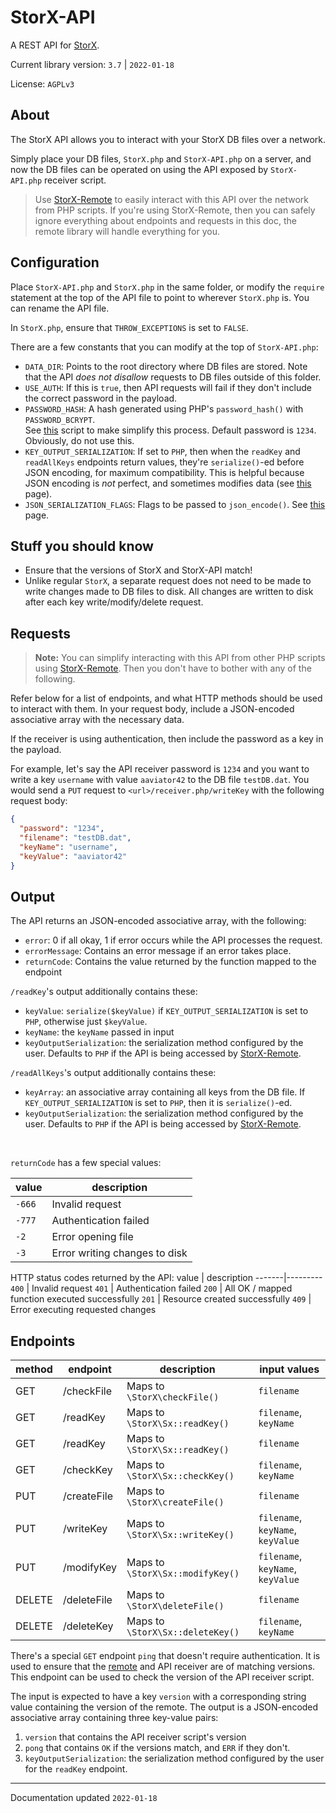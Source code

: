 # StorX-API
A REST API for [StorX](https://github.com/aaviator42/StorX).

Current library version: `3.7` | `2022-01-18`  


License: `AGPLv3`

## About

The StorX API allows you to interact with your StorX DB files over a network. 

Simply place your DB files, `StorX.php` and `StorX-API.php` on a server, and now the DB files can be operated on using the API exposed by `StorX-API.php` receiver script.

> Use [StorX-Remote](https://github.com/aaviator42/StorX-Remote) to easily interact with this API over the network from PHP scripts. 
> If you're using StorX-Remote, then you can safely ignore everything about endpoints and requests in this doc, the remote library will handle everything for you.


## Configuration

Place `StorX-API.php` and `StorX.php` in the same folder, or modify the `require` statement at the top of the API file to point to wherever `StorX.php` is. You can rename the API file.

In `StorX.php`, ensure that `THROW_EXCEPTIONS` is set to `FALSE`.

There are a few constants that you can modify at the top of `StorX-API.php`:
 * `DATA_DIR`: Points to the root directory where DB files are stored. Note that the API *does not disallow* requests to DB files outside of this folder.
 * `USE_AUTH`: If this is `true`, then API requests will fail if they don't include the correct password in the payload. 
 * `PASSWORD_HASH`: A hash generated using PHP's `password_hash()` with `PASSWORD_BCRYPT`.  
 See [this](https://github.com/aaviator42/hashgen) script to make simplify this process. 
 Default password is `1234`. Obviously, do not use this.
 * `KEY_OUTPUT_SERIALIZATION`: If set to `PHP`, then when the `readKey` and `readAllKeys` endpoints return values, they're `serialize()`-ed before JSON encoding, for maximum compatibility. This is helpful because JSON encoding is _not_ perfect, and sometimes modifies data (see [this](https://www.php.net/manual/en/function.json-encode.php) page).
 * `JSON_SERIALIZATION_FLAGS`: Flags to be passed to `json_encode()`. See [this](https://www.php.net/manual/en/json.constants.php) page.
 

## Stuff you should know
 * Ensure that the versions of StorX and StorX-API match!
 * Unlike regular `StorX`, a separate request does not need to be made to write changes made to DB files to disk. All changes are written to disk after each key write/modify/delete request.

## Requests

> **Note:** You can simplify interacting with this API from other PHP scripts using [StorX-Remote](https://github.com/aaviator42/StorX-Remote). Then you don't have to bother with any of the following.


Refer below for a list of endpoints, and what HTTP methods should be used to interact with them. In your request body, include a JSON-encoded associative array with the necessary data. 

If the receiver is using authentication, then include the password as a key in the payload.

For example, let's say the API receiver password is `1234` and you want to write a key `username` with value `aaviator42` to the DB file `testDB.dat`. You would send a `PUT` request to `<url>/receiver.php/writeKey` with the following request body:

```json
{
  "password": "1234",
  "filename": "testDB.dat",
  "keyName": "username",
  "keyValue": "aaviator42"
}
```

## Output
The API returns an JSON-encoded associative array, with the following:
 * `error`: 0 if all okay, 1 if error occurs while the API processes the request.
 * `errorMessage`: Contains an error message if an error takes place.
 * `returnCode`: Contains the value returned by the function mapped to the endpoint

`/readKey`'s output additionally contains these:
 * `keyValue`: `serialize($keyValue)` if `KEY_OUTPUT_SERIALIZATION` is set to `PHP`, otherwise just `$keyValue`.
 * `keyName`: the `keyName` passed in input
 * `keyOutputSerialization`: the serialization method configured by the user. Defaults to `PHP` if the API is being accessed by [StorX-Remote](https://github.com/aaviator42/StorX-Remote).
 
`/readAllKeys`'s output additionally contains these:
 * `keyArray`: an associative array containing all keys from the DB file. If `KEY_OUTPUT_SERIALIZATION` is set to `PHP`, then it is `serialize()`-ed.
 * `keyOutputSerialization`: the serialization method configured by the user. Defaults to `PHP` if the API is being accessed by [StorX-Remote](https://github.com/aaviator42/StorX-Remote).
 


<br>

`returnCode` has a few special values:

value  | description
-------|---------
`-666` | Invalid request
`-777` | Authentication failed
`-2`   | Error opening file
`-3`   | Error writing changes to disk

HTTP status codes returned by the API:
value  | description
-------|---------
`400` | Invalid request
`401` | Authentication failed
`200` | All OK / mapped function executed successfully
`201` | Resource created successfully
`409` | Error executing requested changes



## Endpoints

method | endpoint | description | input values 
-------|----------|-------------|--------------
GET    | /checkFile | Maps to `\StorX\checkFile()` | `filename`
GET    | /readKey | Maps to `\StorX\Sx::readKey()` | `filename`, `keyName`
GET    | /readKey | Maps to `\StorX\Sx::readKey()` | `filename`
GET    | /checkKey | Maps to `\StorX\Sx::checkKey()` | `filename`, `keyName`
PUT    | /createFile | Maps to `\StorX\createFile()` | `filename`
PUT    | /writeKey | Maps to `\StorX\Sx::writeKey()` | `filename`, `keyName`, `keyValue`
PUT    | /modifyKey | Maps to `\StorX\Sx::modifyKey()` | `filename`, `keyName`, `keyValue`
DELETE | /deleteFile | Maps to `\StorX\deleteFile()` | `filename`
DELETE | /deleteKey | Maps to `\StorX\Sx::deleteKey()` | `filename`, `keyName`

There's a special `GET` endpoint `ping` that doesn't require authentication. It is used to ensure that the [remote](https://github.com/aaviator42/StorX-Remote) and API receiver are of matching versions. This endpoint can be used to check the version of the API receiver script.

The input is expected to have a key `version` with a corresponding string value containing the version of the remote. The output is a JSON-encoded associative array containing three key-value pairs:
1. `version` that contains the API receiver script's version
2. `pong` that contains `OK` if the versions match, and `ERR` if they don't. 
3. `keyOutputSerialization`: the serialization method configured by the user for the `readKey` endpoint.



 ----
 
 Documentation updated `2022-01-18`

